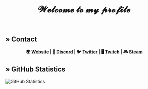 <h1 align="center">𝓦𝓮𝓵𝓬𝓸𝓶𝓮 𝓽𝓸 𝓶𝔂 𝓹𝓻𝓸𝓯𝓲𝓵𝓮</h1>
<br>

## » Contact
<p align="center"><b>🌍 <a href="https://xsamivs.us.kg">Website</a> | 💬 <a href="https://discord.xsamivs.us.kg">Discord</a> | 🐦 <a href="https://twitter.xsamivs.us.kg">Twitter</a> | 🖥️ <a href="https://twitch.xsamivs.us.kg">Twitch</a> | 🎮 <a href="https://steam.xsamivs.us.kg">Steam</a></b></p>

## » GitHub Statistics
![GitHub Statistics](https://github-readme-stats.vercel.app/api?username=xsamivs&show_icons=true&theme=dark)
